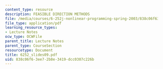 ```yaml
---
content_type: resource
description: FEASIBLE DIRECTION METHODS
file: /media/courses/6-252j-nonlinear-programming-spring-2003/838c06f63ee72b8e3419dcc0307c226b_6252_slides09.pdf
file_type: application/pdf
learning_resource_types:
- Lecture Notes
ocw_type: OCWFile
parent_title: Lecture Notes
parent_type: CourseSection
resourcetype: Document
title: 6252_slides09.pdf
uid: 838c06f6-3ee7-2b8e-3419-dcc0307c226b
---
```

